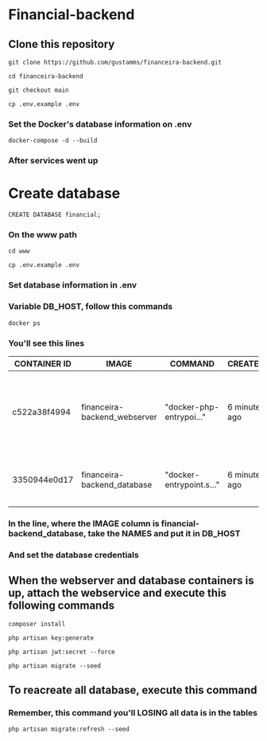 # Financial-backend

## Clone this repository
```
git clone https://github.com/gustamms/financeira-backend.git
```
```
cd financeira-backend
```
```
git checkout main
```
```
cp .env.example .env
```
### Set the Docker's database information on .env
```
docker-compose -d --build
```
### After services went up

# Create database

```
CREATE DATABASE financial;
```
### On the www path

```
cd www
```
```
cp .env.example .env
```
### Set database information in .env

### Variable DB_HOST, follow this commands

```
docker ps
```

### You'll see this lines

CONTAINER ID | IMAGE | COMMAND | CREATED | STATUS | PORTS | NAMES
--- | --- | --- | --- | --- | --- | --- | 
c522a38f4994 | financeira-backend_webserver | "docker-php-entrypoi…" | 6 minutes ago | Up 6 minutes | 0.0.0.0:80->80/tcp, :::80->80/tcp, 0.0.0.0:443->443/tcp, :::443->443/tcp | webserver
3350944e0d17 | financeira-backend_database | "docker-entrypoint.s…" | 6 minutes ago | Up 6 minutes | 0.0.0.0:3306->3306/tcp, :::3306->3306/tcp, 33060/tcp | database

### In the line, where the IMAGE column is financial-backend_database, take the NAMES and put it in DB_HOST
### And set the database credentials

## When the webserver and database containers is up, attach the webservice and execute this following commands 

```
composer install
```
```
php artisan key:generate
```
```
php artisan jwt:secret --force
```
```
php artisan migrate --seed
```

## To reacreate all database, execute this command
### Remember, this command you'll LOSING all data is in the tables

```
php artisan migrate:refresh --seed
```



